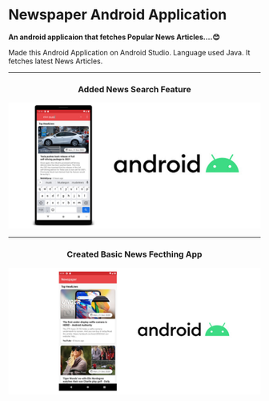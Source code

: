 # Newspaper Android Application
**An android applicaion that fetches Popular News Articles....😊**

Made this Android Application on Android Studio. Language used Java. It fetches latest News Articles.

---
<h3 align="center"><b>Added News Search Feature</b></h3>
<img  src="./Screenshots/Screenshot_Cover_2.jpg" alt="Screenshot"/>

---
<h3 align="center"><b>Created Basic News Fecthing App</b></h3>
<p align="center">
<img  src="./Screenshots/Screenshot_Cover.jpg" alt="Screenshot"/>